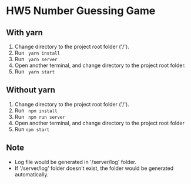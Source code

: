 # HW5 Number Guessing Game

## With yarn

1. Change directory to the project root folder ('/').
2. Run <code> yarn install</code>
3. Run <code> yarn server</code>
4. Open another terminal, and change directory to the project root folder.
5. Run <code> yarn start</code>

## Without yarn

1. Change directory to the project root folder ('/').
2. Run <code> npm install</code>
3. Run <code> npm run server</code>
4. Open another terminal, and change directory to the project root folder
5. Run <code>npm start</code>

## Note

- Log file would be generated in '/server/log' folder.
- If '/server/log' folder doesn't exist, the folder would be generated automatically.
